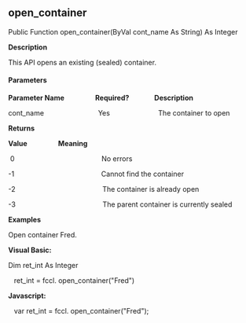 open_container
--------------

Public Function open_container(ByVal cont_name As String) As Integer

**Description**

This API opens an existing (sealed) container.

#### Parameters
**Parameter Name**                **Required?**             **Description**

cont_name                            Yes                         The container to open

**Returns**

**Value**                **Meaning**

 0                                             No errors

-1                                             Cannot find the container

-2                                             The container is already open

-3                                             The parent container is currently sealed

**Examples**

 Open container Fred.

**Visual Basic:**

 Dim ret_int As Integer

   ret_int = fccl. open_container("Fred")

**Javascript:**

   var ret_int = fccl. open_container("Fred");